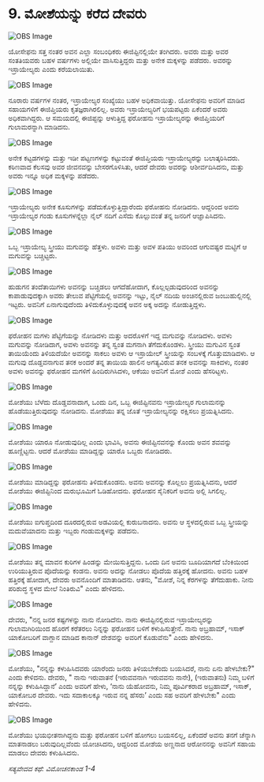 # 9.  ಮೋಶೆಯನ್ನು ಕರೆದ ದೇವರು

![OBS Image](https://cdn.door43.org/obs/jpg/360px/obs-en-09-01.jpg)

ಯೋಸೇಫನು ಸತ್ತ ನಂತರ ಅವನ ಎಲ್ಲಾ ಸಂಬಂಧಿಕರು ಈಜಿಪ್ಟಿನಲ್ಲಿಯೇ ತಂಗಿದರು. ಅವರು ಮತ್ತು ಅವರ ಸಂತತಿಯವರು ಬಹಳ ವರ್ಷಗಳು ಅಲ್ಲಿಯೇ ವಾಸಿಸುತ್ತಿದ್ದರು ಮತ್ತು ಅನೇಕ ಮಕ್ಕಳನ್ನು ಪಡೆದರು. ಅವರನ್ನು ಇಸ್ರಾಯೇಲ್ಯರು ಎಂದು ಕರೆಯಲಾಯಿತು.

![OBS Image](https://cdn.door43.org/obs/jpg/360px/obs-en-09-02.jpg)

ನೂರಾರು ವರ್ಷಗಳ ನಂತರ, ಇಸ್ರಾಯೇಲ್ಯರ ಸಂಖ್ಯೆಯು ಬಹಳ ಅಧಿಕವಾಯಿತ್ತು. ಯೋಸೇಫನು ಅವರಿಗೆ ಮಾಡಿದ ಸಹಾಯಗಳಿಗೆ   ಈಜಿಪ್ತಿಯರು ಕೃತಜ್ಞರಾಗಿರಲಿಲ್ಲ. ಅವರು ಇಸ್ರಾಯೇಲ್ಯರಿಗೆ ಭಯಪಟ್ಟರು ಏಕೆಂದರೆ ಅವರು ಅಧಿಕವಾಗಿದ್ದರು. ಆ ಸಮಯದಲ್ಲಿ ಈಜಿಪ್ಟನ್ನು ಆಳುತ್ತಿದ್ದ ಫರೋಹನು ಇಸ್ರಾಯೇಲ್ಯರನ್ನು ಈಜಿಪ್ತಿಯರಿಗೆ ಗುಲಾಮರನ್ನಾಗಿ ಮಾಡಿದನು. 

![OBS Image](https://cdn.door43.org/obs/jpg/360px/obs-en-09-03.jpg)

ಅನೇಕ ಕಟ್ಟಡಗಳನ್ನು ಮತ್ತು ಇಡೀ ಪಟ್ಟಣಗಳನ್ನು ಕಟ್ಟುವಂತೆ ಈಜಿಪ್ತಿಯರು ಇಸ್ರಾಯೇಲ್ಯರನ್ನು ಬಲಾತ್ಕರಿಸಿದರು. ಕಠಿಣವಾದ ಕೆಲಸವು ಅವರ ಜೀವನವನ್ನು ಬೇಸರಗೊಳಿಸಿತು, ಆದರೆ ದೇವರು ಅವರನ್ನು ಆಶೀರ್ವದಿಸಿದನು, ಮತ್ತು ಅವರು ಇನ್ನೂ ಅಧಿಕ ಮಕ್ಕಳನ್ನು ಪಡೆದರು. 

![OBS Image](https://cdn.door43.org/obs/jpg/360px/obs-en-09-04.jpg)

ಇಸ್ರಾಯೇಲ್ಯರು  ಅನೇಕ ಕೂಸುಗಳನ್ನು ಪಡೆದುಕೊಳ್ಳುತ್ತಿದ್ದಾರೆಂದು ಫರೋಹನು ನೋಡಿದನು. ಆದ್ದರಿಂದ ಅವನು ಇಸ್ರಾಯೇಲ್ಯರ ಗಂಡು ಕೂಸುಗಳನ್ನೆಲ್ಲಾ ನೈಲ್ ನದಿಗೆ ಎಸೆದು ಕೊಲ್ಲುವಂತೆ ತನ್ನ ಜನರಿಗೆ ಆಜ್ಞಾಪಿಸಿದನು.

![OBS Image](https://cdn.door43.org/obs/jpg/360px/obs-en-09-05.jpg)

ಒಬ್ಬ ಇಸ್ರಾಯೇಲ್ಯ ಸ್ತ್ರೀಯು ಮಗುವನ್ನು ಹೆತ್ತಳು. ಅವಳು ಮತ್ತು ಅವಳ ಪತಿಯು ಅವರಿಂದ ಆಗುವಷ್ಟರ ಮಟ್ಟಿಗೆ ಆ ಮಗುವನ್ನು ಬಚ್ಚಿಟ್ಟರು. 

![OBS Image](https://cdn.door43.org/obs/jpg/360px/obs-en-09-06.jpg)

ಹುಡುಗನ ತಂದೆತಾಯಿಗಳು ಅವನನ್ನು ಬಚ್ಚಿಡಲು ಆಗದೆಹೋದಾಗ, ಕೊಲ್ಲಲ್ಪಡುವುದರಿಂದ ಅವನನ್ನು ಕಾಪಾಡುವುದಕ್ಕಾಗಿ ಅವರು ತೇಲುವ ಪೆಟ್ಟಿಗೆಯಲ್ಲಿ ಅವನನ್ನು ಇಟ್ಟು, ನೈಲ್ ನದಿಯ ಅಂಚಿನಲ್ಲಿರುವ ಜಂಬುಹುಲ್ಲಿನಲ್ಲಿ ಇಟ್ಟರು. ಅವನಿಗೆ ಏನಾಗುವುದೆಂದು ತಿಳಿದುಕೊಳ್ಳುವುದಕ್ಕೆ ಅವನ ಅಕ್ಕ ಅದನ್ನು ನೋಡುತ್ತಿದ್ದಳು. 

![OBS Image](https://cdn.door43.org/obs/jpg/360px/obs-en-09-07.jpg)

ಫರೋಹನ ಮಗಳು ಪೆಟ್ಟಿಗೆಯನ್ನು ನೋಡಿದಳು ಮತ್ತು ಅದರೊಳಗೆ ಇದ್ದ  ಮಗುವನ್ನು ನೋಡಿದಳು. ಅವಳು ಮಗುವನ್ನು ನೋಡಿದಾಗ, ಅವಳು ಅವನನ್ನು ತನ್ನ ಸ್ವಂತ ಮಗನಾಗಿ ತೆಗೆದುಕೊಂಡಳು. ಸ್ತ್ರೀಯು ಮಗುವಿನ ಸ್ವಂತ ತಾಯಿಯೆಂದು ತಿಳಿಯದೆಯೇ ಅವನನ್ನು ಸಾಕಲು ಅವಳು ಆ ಇಸ್ರಾಯೇಲ್ ಸ್ತ್ರೀಯನ್ನು ಸಂಬಳಕ್ಕೆ ಗೊತ್ತುಮಾಡಿದಳು. ಆ ಮಗುವು ದೊಡ್ಡವನಾಗುವ ತನಕ ಅಂದರೆ ತನ್ನ ತಾಯಿಯ ಹಾಲಿನ ಅಗತ್ಯವಿರುವ ತನಕ ಅವನನ್ನು ಸಾಕಿದಳು, ನಂತರ ಅವಳು ಅವನನ್ನು ಫರೋಹನ ಮಗಳಿಗೆ ಹಿಂದಿರುಗಿಸಿದಳು, ಆಕೆಯು ಅವನಿಗೆ ಮೋಶೆ ಎಂದು ಹೆಸರಿಟ್ಟಳು.

![OBS Image](https://cdn.door43.org/obs/jpg/360px/obs-en-09-08.jpg)

ಮೋಶೆಯು ಬೆಳೆದು ದೊಡ್ಡವನಾದಾಗ, ಒಂದು ದಿನ, ಒಬ್ಬ ಈಜಿಪ್ಟಿನವನು ಇಸ್ರಾಯೇಲ್ಯರ ಗುಲಾಮನನ್ನು ಹೊಡೆಯುತ್ತಿರುವುದನ್ನು ನೋಡಿದನು. ಮೋಶೆಯು ತನ್ನ ಜೊತೆ ಇಸ್ರಾಯೇಲ್ಯನನ್ನು ರಕ್ಷಿಸಲು ಪ್ರಯತ್ನಿಸಿದನು.

![OBS Image](https://cdn.door43.org/obs/jpg/360px/obs-en-09-09.jpg)

ಮೋಶೆಯು ಯಾರೂ ನೋಡುವುದಿಲ್ಲ ಎಂದು ಭಾವಿಸಿ, ಅವನು ಈಜಿಪ್ಟಿನವನನ್ನು ಕೊಂದು ಅವನ ಶವವನ್ನು ಹೂಣ್ಣಿಟ್ಟನು. ಆದರೆ ಮೋಶೆಯು ಮಾಡಿದ್ದನ್ನು ಯಾರೊ ಒಬ್ಬರು ನೋಡಿದರು.

![OBS Image](https://cdn.door43.org/obs/jpg/360px/obs-en-09-10.jpg)

ಮೋಶೆಯು ಮಾಡಿದ್ದನ್ನು ಫರೋಹನು ತಿಳಿದುಕೊಂಡನು. ಅವನು ಅವನನ್ನು ಕೊಲ್ಲಲು ಪ್ರಯತ್ನಿಸಿದನು, ಆದರೆ ಮೋಶೆಯು ಈಜಿಪ್ಟಿನಿಂದ ಮರುಭೂಮಿಗೆ ಓಡಿಹೋದನು. ಫರೋಹನ ಸೈನಿಕರಿಗೆ ಅವನು ಅಲ್ಲಿ ಸಿಗಲಿಲ್ಲ.

![OBS Image](https://cdn.door43.org/obs/jpg/360px/obs-en-09-11.jpg)

ಮೋಶೆಯು ಐಗುಪ್ತದಿಂದ ದೂರದಲ್ಲಿರುವ ಅಡವಿಯಲ್ಲಿ ಕುರುಬನಾದನು. ಅವನು ಆ ಸ್ಥಳದಲ್ಲಿರುವ ಒಬ್ಬ ಸ್ತ್ರೀಯನ್ನು ಮದುವೆಯಾದನು ಮತ್ತು ಇಬ್ಬರು ಗಂಡುಮಕ್ಕಳನ್ನು ಪಡೆದನು.

![OBS Image](https://cdn.door43.org/obs/jpg/360px/obs-en-09-12.jpg)

ಮೋಶೆಯು ತನ್ನ ಮಾವನ ಕುರಿಗಳ ಹಿಂಡನ್ನು ಮೇಯಿಸುತ್ತಿದ್ದನು. ಒಂದು ದಿನ ಅವನು ಬೂದಿಯಾಗದೆ ಬೆಂಕಿಯಿಂದ ಉರಿಯುತ್ತಿರುವ ಪೊದೆಯನ್ನು ಕಂಡನು. ಅವನು ಅದನ್ನು ನೋಡಲು ಪೊದೆಯ ಹತ್ತಿರಕ್ಕೆ ಹೋದನು. ಅವನು ಬಹಳ ಹತ್ತಿರಕ್ಕೆ ಹೋದಾಗ, ದೇವರು ಅವನೊಂದಿಗೆ ಮಾತಾಡಿದನು. ಆತನು, "ಮೋಶೆ, ನಿನ್ನ ಕೆರಗಳನ್ನು ತೆಗೆದುಹಾಕು. ನೀನು ಪರಿಶುದ್ಧ ಸ್ಥಳದ ಮೇಲೆ ನಿಂತಿರುವಿ" ಎಂದು ಹೇಳಿದನು.

![OBS Image](https://cdn.door43.org/obs/jpg/360px/obs-en-09-13.jpg)

ದೇವರು, "ನನ್ನ ಜನರ ಕಷ್ಟಗಳನ್ನು ನಾನು ನೋಡಿದೆನು. ನಾನು ಈಜಿಪ್ಟಿನಲ್ಲಿರುವ ಇಸ್ರಾಯೇಲ್ಯರನ್ನು ಗುಲಾಮಗಿರಿಯಿಂದ ಹೊರಗೆ ಕರೆತರಲು ನಿನ್ನನ್ನು ಫರೋಹನ ಬಳಿಗೆ ಕಳುಹಿಸುತ್ತೇನೆ. ನಾನು ಅಬ್ರಹಾಮ್, ಇಸಾಕ್ ಯಾಕೋಬರಿಗೆ ವಾಗ್ದಾನ ಮಾಡಿದ ಕಾನಾನ್ ದೇಶವನ್ನು ಅವರಿಗೆ ಕೊಡುವೆನು" ಎಂದು ಹೇಳಿದನು.

![OBS Image](https://cdn.door43.org/obs/jpg/360px/obs-en-09-14.jpg)

ಮೋಶೆಯು, "ನನ್ನನ್ನು ಕಳುಹಿಸಿದವರು ಯಾರೆಂದು ಜನರು ತಿಳಿಯಬೇಕೆಂದು ಬಯಸಿದರೆ, ನಾನು ಏನು ಹೇಳಬೇಕು?" ಎಂದು ಕೇಳಿದನು. ದೇವರು, " ನಾನು ಇರುವಾತನೆ (ಇರುವವನಾಗಿ ಇರುವವನು ನಾನೇ),  (ಇರುವಾತನು) ನಿಮ್ಮ ಬಳಿಗೆ ನನ್ನನ್ನು ಕಳುಹಿಸಿದ್ದಾನೆ’ ಎಂದು ಅವರಿಗೆ ಹೇಳು, ‘ನಾನು ಯೆಹೋವನು, ನಿಮ್ಮ ಪೂರ್ವಿಕರಾದ ಅಬ್ರಹಾಮ್, ಇಸಾಕ್, ಯಾಕೋಬರ ದೇವರು. ಇದು ಸದಾಕಾಲಕ್ಕೂ ಇರುವ ನನ್ನ ಹೆಸರು’ ಎಂದು ಸಹ ಅವರಿಗೆ ಹೇಳಬೇಕು" ಎಂದು ಹೇಳಿದನು.

![OBS Image](https://cdn.door43.org/obs/jpg/360px/obs-en-09-15.jpg)

ಮೋಶೆಯು ಭಯಭೀತನಾಗಿದ್ದನು ಮತ್ತು ಫರೋಹನ ಬಳಿಗೆ ಹೋಗಲು ಬಯಸಲಿಲ್ಲ, ಏಕೆಂದರೆ ಅವನು ತನಗೆ ಚೆನ್ನಾಗಿ ಮಾತನಾಡಲು ಬರುವುದಿಲ್ಲವೆಂದು ಯೋಚಿಸಿದನು, ಆದ್ದರಿಂದ ಮೋಶೆಯ ಅಣ್ಣನಾದ ಆರೋನನನ್ನು ಅವನಿಗೆ ಸಹಾಯ ಮಾಡಲು ದೇವರು ಕಳುಹಿಸಿದನು. 

_ಸತ್ಯವೇದದ ಕಥೆ: ವಿಮೋಚನಕಾಂಡ 1-4_

